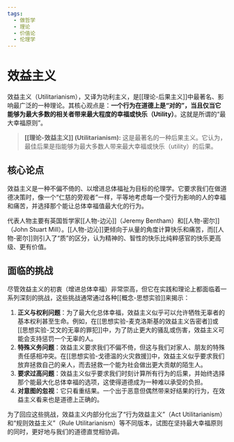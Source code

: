 ```yaml
---
tags:
  - 做哲学
  - 理论
  - 价值论
  - 伦理学
---
```


# 效益主义

效益主义（Utilitarianism），又译为功利主义，是[[理论-后果主义]]中最著名、影响最广泛的一种理论。其核心观点是：**一个行为在道德上是“对的”，当且仅当它能够为最大多数的相关者带来最大程度的幸福或快乐（Utility）**。这就是所谓的“最大幸福原则”。

> **[[理论-效益主义]] (Utilitarianism):** 这是最著名的一种后果主义。它认为，最佳后果是指能够为最大多数人带来最大幸福或快乐（utility）的后果。

## 核心论点

效益主义是一种不偏不倚的、以增进总体福祉为目标的伦理学。它要求我们在做道德决策时，像一个“仁慈的旁观者”一样，平等地考虑每一个受行为影响的人的幸福和痛苦，并选择那个能让总体幸福值最大化的行为。

代表人物主要有英国哲学家[[人物-边沁]]（Jeremy Bentham）和[[人物-密尔]]（John Stuart Mill）。[[人物-边沁]]更倾向于从量的角度计算快乐和痛苦，而[[人物-密尔]]则引入了“质”的区分，认为精神的、智性的快乐比纯粹感官的快乐更高级、更有价值。

## 面临的挑战

尽管效益主义的初衷（增进总体幸福）非常崇高，但它在实践和理论上都面临着一系列深刻的挑战，这些挑战通常通过各种[[概念-思想实验]]来揭示：

1.  **正义与权利问题**：为了最大化总体幸福，效益主义似乎可以允许牺牲无辜者的基本权利甚至生命。例如，在[[思想实验-麦克洛斯基的效益主义告密者]]或[[思想实验-艾文的无辜的罪犯]]中，为了防止更大的骚乱或伤害，效益主义可能会支持惩罚一个无辜的人。
2.  **特殊义务问题**：效益主义要求我们不偏不倚，但这与我们对家人、朋友的特殊责任感相冲突。在[[思想实验-戈德温的火灾救援]]中，效益主义似乎要求我们放弃拯救自己的亲人，而去拯救一个能为社会做出更大贡献的陌生人。
3.  **要求过高问题**：效益主义似乎要求我们时刻计算所有行为的后果，并始终选择那个能最大化总体幸福的选项，这使得道德成为一种难以承受的负担。
4.  **对意图的忽视**：它只看重结果。一个出于恶意但偶然带来好结果的行为，在效益主义看来也是道德上正确的。

为了回应这些挑战，效益主义内部分化出了“行为效益主义”（Act Utilitarianism）和“规则效益主义”（Rule Utilitarianism）等不同版本，试图在坚持最大幸福原则的同时，更好地与我们的道德直觉相协调。
